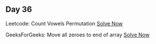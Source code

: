 ## Day 36

Leetcode: Count Vowels Permutation
[Solve Now](https://leetcode.com/problems/find-the-original-array-of-prefix-xor/?envType=daily-question&envId=2023-10-310)

GeeksForGeeks: Move all zeroes to end of array 
[Solve Now](https://www.geeksforgeeks.org/problems/move-all-zeroes-to-end-of-array0751/1)

